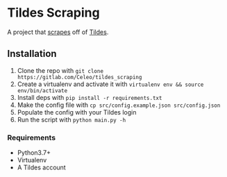 # Tildes Scraping

A project that [scrapes](https://en.wikipedia.org/wiki/Web_scraping) off of [Tildes](https://tildes.net/).

## Installation

1. Clone the repo with `git clone https://gitlab.com/Celeo/tildes_scraping`
1. Create a virtualenv and activate it with `virtualenv env && source env/bin/activate`
1. Install deps with `pip install -r requirements.txt`
1. Make the config file with `cp src/config.example.json src/config.json`
1. Populate the config with your Tildes login
1. Run the script with `python main.py -h`

### Requirements

- Python3.7+
- Virtualenv
- A Tildes account
